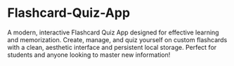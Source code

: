 # Flashcard-Quiz-App
A modern, interactive Flashcard Quiz App designed for effective learning and memorization. Create, manage, and quiz yourself on custom flashcards with a clean, aesthetic interface and persistent local storage. Perfect for students and anyone looking to master new information!
